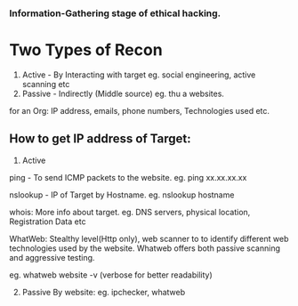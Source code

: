 ### Information-Gathering stage of ethical hacking.

# Two Types of Recon
  1. Active - By Interacting with target eg. social engineering, active scanning etc 
  2. Passive - Indirectly (Middle source) eg. thu a websites.

for an Org: IP address, emails, phone numbers, Technologies used etc.

###

## How to get IP address of Target:
1. Active

ping - To send ICMP packets to the website.
eg. ping xx.xx.xx.xx

nslookup - IP of Target by Hostname.
eg. nslookup hostname

whois: More info about target.
eg. DNS servers, physical location, Registration Data etc 

WhatWeb: Stealthy level(Http only), web scanner to to identify different web technologies used by the website.
Whatweb offers both passive scanning and aggressive testing.

eg. whatweb website -v (verbose for better readability)

2. Passive
By website: eg. ipchecker, whatweb 

   

